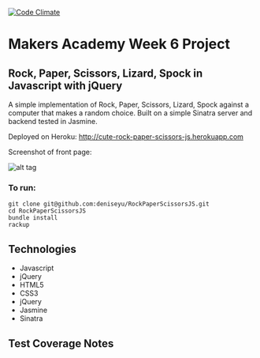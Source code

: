 [![Code Climate](https://codeclimate.com/github/deniseyu/RockPaperScissorsJS/badges/gpa.svg)](https://codeclimate.com/github/deniseyu/RockPaperScissorsJS)  <!-- [![Test Coverage](https://codeclimate.com/github/deniseyu/instagram-clone/badges/coverage.svg)](https://codeclimate.com/github/deniseyu/instagram-clone) -->

# Makers Academy Week 6 Project

## Rock, Paper, Scissors, Lizard, Spock in Javascript with jQuery

A simple implementation of Rock, Paper, Scissors, Lizard, Spock against a computer that makes a random choice. Built on a simple Sinatra server and backend tested in Jasmine.

Deployed on Heroku: http://cute-rock-paper-scissors-js.herokuapp.com 

Screenshot of front page:

![alt tag](https://raw.github.com/deniseyu/RockPaperScissorsJS/master/public/images/screenshot.png)

### To run: 

```
git clone git@github.com:deniseyu/RockPaperScissorsJS.git
cd RockPaperScissorsJS
bundle install
rackup
```

## Technologies

* Javascript
* jQuery
* HTML5
* CSS3
* jQuery
* Jasmine
* Sinatra

## Test Coverage Notes


